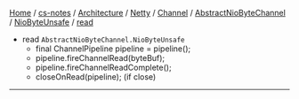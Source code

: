 [Home](https://mengxianbin.github.io) /
[cs-notes](https://mengxianbin.github.io/cs-notes/site) /
[Architecture](https://mengxianbin.github.io/cs-notes/site/Architecture) /
[Netty](https://mengxianbin.github.io/cs-notes/site/Architecture/Netty) /
[Channel](https://mengxianbin.github.io/cs-notes/site/Architecture/Netty/Channel) /
[AbstractNioByteChannel](https://mengxianbin.github.io/cs-notes/site/Architecture/Netty/Channel/AbstractNioByteChannel) /
[NioByteUnsafe](https://mengxianbin.github.io/cs-notes/site/Architecture/Netty/Channel/AbstractNioByteChannel/NioByteUnsafe) /
[read](https://mengxianbin.github.io/cs-notes/site/Architecture/Netty/Channel/AbstractNioByteChannel/NioByteUnsafe/read)

* read `AbstractNioByteChannel.NioByteUnsafe`
    * final ChannelPipeline pipeline = pipeline();
    * pipeline.fireChannelRead(byteBuf);
    * pipeline.fireChannelReadComplete();
    * closeOnRead(pipeline); (if close)

---
